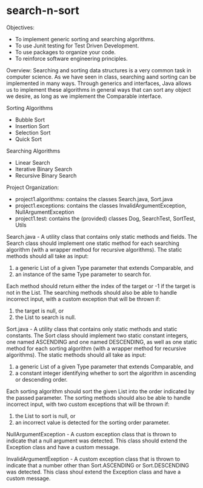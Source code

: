 # search-n-sort

Objectives:
  - To implement generic sorting and searching algorithms.
  - To use Junit testing for Test Driven Development.
  - To use packages to organize your code.
  - To reinforce software engineering principles.

Overview:
Searching and sorting data structures is a very common task in computer science. As we have seen in class, searching aand sorting can be implemented in many ways. Through generics and interfaces, Java allows us to implement these algorithms in general ways that can sort any object we desire, as long as we implement the Comparable interface.

Sorting Algorithms
  - Bubble Sort
  - Insertion Sort
  - Selection Sort
  - Quick Sort

Searching Algorithms
  - Linear Search
  - Iterative Binary Search
  - Recursive Binary Search

Project Organization:
  - project1.algorithms: contains the classes Search.java, Sort.java
  - project1.exceptions: contains the classes InvalidArgumentException, NullArgumentException
  - project1.test: contains the (provided) classes Dog, SearchTest, SortTest, Utils

Search.java - A utility class that contains only static methods and fields. The Search class should implement one static method for each searching algorithm (with a wrapper method for recursive algorithms). The static methods should all take as input:

1. a generic List of a given Type parameter that extends Comparable, and
2. an instance of the same Type parameter to search for.

Each method should return either the index of the target or -1 if the target is not in the List. The searching methods should also be able to handle incorrect input, with a custom exception that will be thrown if:

1. the target is null, or
2. the List to search is null.

Sort.java - A utility class that contains only static methods and static constants. The Sort class should implement two static constant integers, one named ASCENDING and one named DESCENDING, as well as one static method for each sorting algorithm (with a wrapper method for recursive algorithms). The static methods should all take as input:

1. a generic List of a given Type parameter that extends Comparable, and
2. a constant integer identifying whether to sort the algorithm in ascending or descending order.

Each sorting algorithm should sort the given List into the order indicated by the passed
parameter. The sorting methods should also be able to handle incorrect input, with two
custom exceptions that will be thrown if:

1. the List to sort is null, or
2. an incorrect value is detected for the sorting order parameter.

NullArgumentException - A  custom exception class that is thrown to indicate that a null argument was detected. This class should extend the Exception class and have a custom message.

InvalidArgumentExeption - A custom exception class that is thrown to indicate that a number other than Sort.ASCENDING or Sort.DESCENDING was detected. This class shoul extend the Exception class and have a custom message.
